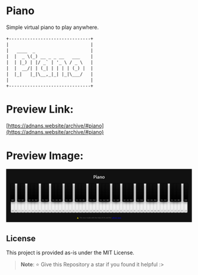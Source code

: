 # Piano
Simple virtual piano to play anywhere.
```
+-------------------------------+
|                               |
|   ____  _                     |
|  |  _ \(_) __ _ _ __   ___    |
|  | |_) | |/ _` | '_ \ / _ \   |
|  |  __/| | (_| | | | | (_) |  |
|  |_|   |_|\__,_|_| |_|\___/   |
|                               |
+-------------------------------+
```
# Preview Link:
[https://adnans.website/archive/#piano](https://adnans.website/archive/#piano)
# Preview Image:
![Preview](website.png)


## License
This project is provided as-is under the MIT License.

> **Note**: ⭐ Give this Repository a star if you found it helpful :>